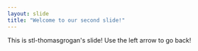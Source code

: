 ```yaml
---
layout: slide
title: "Welcome to our second slide!"
---
```

This is stl-thomasgrogan's slide!
Use the left arrow to go back!